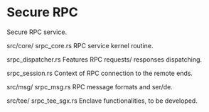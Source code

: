 # Secure RPC 
Secure RPC service. 

src/core/ 
srpc_core.rs 
RPC service kernel routine. 

srpc_dispatcher.rs 
Features RPC requests/ responses dispatching.   

srpc_session.rs 
Context of RPC connection to the remote ends. 

src/msg/ 
srpc_msg.rs 
RPC message formats and ser/de. 

src/tee/ 
srpc_tee_sgx.rs
Enclave functionalities, to be developed. 


